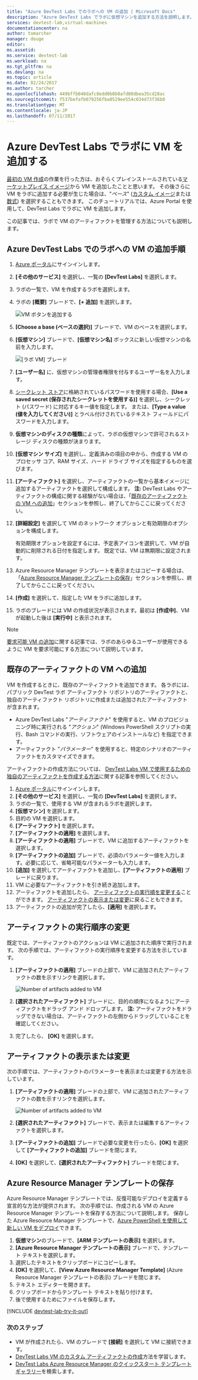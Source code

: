 ```yaml
---
title: "Azure DevTest Labs でのラボへの VM の追加 | Microsoft Docs"
description: "Azure DevTest Labs でラボに仮想マシンを追加する方法を説明します。"
services: devtest-lab,virtual-machines
documentationcenter: na
author: tomarcher
manager: douge
editor: 
ms.assetid: 
ms.service: devtest-lab
ms.workload: na
ms.tgt_pltfrm: na
ms.devlang: na
ms.topic: article
ms.date: 02/24/2017
ms.author: tarcher
ms.openlocfilehash: 449bffb040dafc8edd0b8b0afd80dbea35cd28ac
ms.sourcegitcommit: f537befafb079256fba0529ee554c034d73f36b0
ms.translationtype: MT
ms.contentlocale: ja-JP
ms.lasthandoff: 07/11/2017
---
```

# <a name="add-a-vm-to-a-lab-in-azure-devtest-labs"></a>Azure DevTest Labs でラボに VM を追加する
[最初の VM 作成](devtest-lab-create-first-vm.md)の作業を行った方は、おそらくプレインストールされている[マーケットプレイス イメージ](devtest-lab-configure-marketplace-images.md)から VM を追加したことと思います。 その後さらに VM をラボに追加する必要が生じた場合は、"*ベース*" ([カスタム イメージ](devtest-lab-create-template.md)または[数式](devtest-lab-manage-formulas.md)) を選択することもできます。 このチュートリアルでは、Azure Portal を使用して、DevTest Labs でラボに VM を追加します。

この記事では、ラボで VM のアーティファクトを管理する方法についても説明します。

## <a name="steps-to-add-a-vm-to-a-lab-in-azure-devtest-labs"></a>Azure DevTest Labs でのラボへの VM の追加手順
1. [Azure ポータル](http://go.microsoft.com/fwlink/p/?LinkID=525040)にサインインします。
1. **[その他のサービス]** を選択し、一覧の **[DevTest Labs]** を選択します。
1. ラボの一覧で、VM を作成するラボを選択します。  
1. ラボの **[概要]** ブレードで、**[+ 追加]** を選択します。  

    ![VM ボタンを追加する](./media/devtest-lab-add-vm/devtestlab-home-blade-add-vm.png)

1. **[Choose a base (ベースの選択)]** ブレードで、VM のベースを選択します。
1. **[仮想マシン]** ブレードで、**[仮想マシン名]** ボックスに新しい仮想マシンの名前を入力します。

    ![[ラボ VM] ブレード](./media/devtest-lab-add-vm/devtestlab-lab-vm-blade.png)

1. **[ユーザー名]** に、仮想マシンの管理者権限を付与するユーザー名を入力します。  
1. [シークレット ストア](https://azure.microsoft.com/updates/azure-devtest-labs-keep-your-secrets-safe-and-easy-to-use-with-the-new-personal-secret-store)に格納されているパスワードを使用する場合、**[Use a saved secret (保存されたシークレットを使用する)]** を選択し、シークレット (パスワード) に対応するキー値を指定します。 または、**[Type a value (値を入力してください)]** とラベル付けされているテキスト フィールドにパスワードを入力します。
1. **仮想マシンのディスクの種類**によって、ラボの仮想マシンで許可されるストレージ ディスクの種類が決まります。
1. **[仮想マシン サイズ]** を選択し、定義済みの項目の中から、作成する VM のプロセッサ コア、RAM サイズ、ハード ドライブ サイズを指定するものを選びます。
1. **[アーティファクト]** を選択し、アーティファクトの一覧から基本イメージに追加するアーティファクトを選択して構成します。
    **注:** DevTest Labs やアーティファクトの構成に関する経験がない場合は、「[既存のアーティファクトの VM への追加](#add-an-existing-artifact-to-a-vm)」セクションを参照し、終了してからここに戻ってください。
1. **[詳細設定]** を選択して VM のネットワーク オプションと有効期限のオプションを構成します。 

   有効期限オプションを設定するには、予定表アイコンを選択して、VM が自動的に削除される日付を指定します。  既定では、VM は無期限に設定されます。 
1. Azure Resource Manager テンプレートを表示またはコピーする場合は、「[Azure Resource Manager テンプレートの保存](#save-azure-resource-manager-template)」セクションを参照し、終了してからここに戻ってください。
1. **[作成]** を選択して、指定した VM をラボに追加します。
1. ラボのブレードには VM の作成状況が表示されます。最初は **[作成中]**、VM が起動した後は **[実行中]** と表示されます。

> [!NOTE]
> [要求可能 VM の追加](devtest-lab-add-claimable-vm.md)に関する記事では、ラボのあらゆるユーザーが使用できるように VM を要求可能にする方法について説明しています。
>
>

## <a name="add-an-existing-artifact-to-a-vm"></a>既存のアーティファクトの VM への追加
VM を作成するときに、既存のアーティファクトを追加できます。 各ラボには、パブリック DevTest ラボ アーティファクト リポジトリのアーティファクトと、独自のアーティファクト リポジトリに作成または追加されたアーティファクトが含まれます。

* Azure DevTest Labs "*アーティファクト*" を使用すると、VM のプロビジョニング時に実行される "*アクション*" (Windows PowerShell スクリプトの実行、Bash コマンドの実行、ソフトウェアのインストールなど) を指定できます。
* アーティファクト "*パラメーター*" を使用すると、特定のシナリオのアーティファクトをカスタマイズできます。

アーティファクトの作成方法については、 [DevTest Labs VM で使用するための独自のアーティファクトを作成する方法](devtest-lab-artifact-author.md)に関する記事を参照してください。

1. [Azure ポータル](http://go.microsoft.com/fwlink/p/?LinkID=525040)にサインインします。
1. **[その他のサービス]** を選択し、一覧の **[DevTest Labs]** を選択します。
1. ラボの一覧で、使用する VM が含まれるラボを選択します。  
1. **[仮想マシン]** を選択します。
1. 目的の VM を選択します。
1. **[アーティファクト]** を選択します。 
1. **[アーティファクトの適用]** を選択します。
1. **[アーティファクトの適用]** ブレードで、VM に追加するアーティファクトを選択します。
1. **[アーティファクトの追加]** ブレードで、必須のパラメーター値を入力します。必要に応じて、省略可能なパラメーターも入力します。  
1. **[追加]** を選択してアーティファクトを追加し、**[アーティファクトの適用]** ブレードに戻ります。
1. VM に必要なアーティファクトを引き続き追加します。
1. アーティファクトを追加したら、 [アーティファクトの実行順を変更する](#change-the-order-in-which-artifacts-are-run)ことができます。 [アーティファクトの表示または変更](#view-or-modify-an-artifact)に戻ることもできます。
1. アーティファクトの追加が完了したら、**[適用]** を選択します。

## <a name="change-the-order-in-which-artifacts-are-run"></a>アーティファクトの実行順序の変更
既定では、アーティファクトのアクションは VM に追加された順序で実行されます。 次の手順では、アーティファクトの実行順序を変更する方法を示しています。

1. **[アーティファクトの適用]** ブレードの上部で、VM に追加されたアーティファクトの数を示すリンクを選択します。
   
    ![Number of artifacts added to VM](./media/devtest-lab-add-vm-with-artifacts/devtestlab-add-artifacts-blade-selected-artifacts.png)
1. **[選択されたアーティファクト]** ブレードに、目的の順序になるようにアーティファクトをドラッグ アンド ドロップします。 **注:** アーティファクトをドラッグできない場合は、アーティファクトの左側からドラッグしていることを確認してください。 
1. 完了したら、 **[OK]** を選択します。  

## <a name="view-or-modify-an-artifact"></a>アーティファクトの表示または変更
次の手順では、アーティファクトのパラメーターを表示または変更する方法を示しています。

1. **[アーティファクトの適用]** ブレードの上部で、VM に追加されたアーティファクトの数を示すリンクを選択します。
   
    ![Number of artifacts added to VM](./media/devtest-lab-add-vm-with-artifacts/devtestlab-add-artifacts-blade-selected-artifacts.png)
1. **[選択されたアーティファクト]** ブレードで、表示または編集するアーティファクトを選択します。  
1. **[アーティファクトの追加]** ブレードで必要な変更を行ったら、**[OK]** を選択して **[アーティファクトの追加]** ブレードを閉じます。
1. **[OK]** を選択して、**[選択されたアーティファクト]** ブレードを閉じます。

## <a name="save-azure-resource-manager-template"></a>Azure Resource Manager テンプレートの保存
Azure Resource Manager テンプレートでは、反復可能なデプロイを定義する宣言的な方法が提供されます。 次の手順では、作成される VM の Azure Resource Manager テンプレートを保存する方法について説明します。
保存した Azure Resource Manager テンプレートで、[Azure PowerShell を使用して新しい VM をデプロイ](../azure-resource-manager/resource-group-overview.md#template-deployment)できます。

1. **仮想マシン**のブレードで、**[ARM テンプレートの表示]** を選択します。
2. **[Azure Resource Manager テンプレートの表示]** ブレードで、テンプレート テキストを選択します。
3. 選択したテキストをクリップボードにコピーします。
4. **[OK]** を選択して、**[View Azure Resource Manager Template]** (Azure Resource Manager テンプレートの表示) ブレードを閉じます。
5. テキスト エディターを開きます。
6. クリップボードからテンプレート テキストを貼り付けます。
7. 後で使用するためにファイルを保存します。

[!INCLUDE [devtest-lab-try-it-out](../../includes/devtest-lab-try-it-out.md)]

### <a name="next-steps"></a>次のステップ
* VM が作成されたら、VM のブレードで **[接続]** を選択して VM に接続できます。
* [DevTest Labs VM のカスタム アーティファクトの作成](devtest-lab-artifact-author.md)方法を学習します。
* [DevTest Labs Azure Resource Manager のクイックスタート テンプレート ギャラリー](https://github.com/Azure/azure-devtestlab/tree/master/Samples)を検索します。
